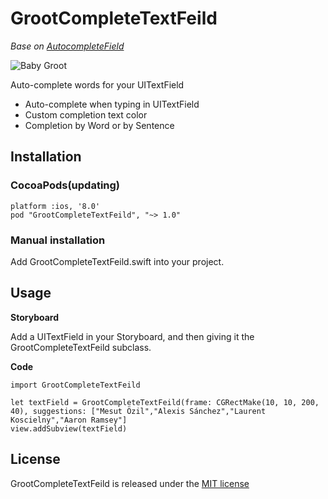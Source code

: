 # GrootCompleteTextFeild

*Base on [AutocompleteField](https://github.com/filipstefansson/AutocompleteField)*


![Baby Groot](https://images.moviepilot.com/images/c_limit,q_auto:good,w_600/yumrfneyjfepdytstiev/baby-groot-by-dariusartshed.jpg)

Auto-complete words for your UITextField

  - Auto-complete when typing in UITextField
  - Custom completion text color
  - Completion by Word or by Sentence


## Installation
### CocoaPods(updating)

```
platform :ios, '8.0'
pod "GrootCompleteTextFeild", "~> 1.0" 
```

### Manual installation
Add GrootCompleteTextFeild.swift into your project.



## Usage
**Storyboard**

Add a UITextField in your Storyboard, and then giving it the GrootCompleteTextFeild subclass.

**Code**
```
import GrootCompleteTextFeild

let textField = GrootCompleteTextFeild(frame: CGRectMake(10, 10, 200, 40), suggestions: ["Mesut Özil","Alexis Sánchez","Laurent Koscielny","Aaron Ramsey"]
view.addSubview(textField)
```
License
----

GrootCompleteTextFeild is released under the [MIT license](https://github.com/cubong/GrootCompleteTextFeild/blob/master/LICENSE)

